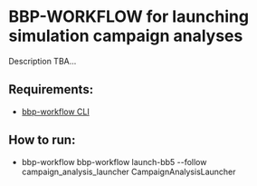 # BBP-WORKFLOW for launching simulation campaign analyses

Description TBA...

## Requirements:
* [bbp-workflow CLI](https://bbpteam.epfl.ch/project/spaces/pages/viewpage.action?spaceKey=BBPNSE&title=Workflow)

## How to run:
* bbp-workflow bbp-workflow launch-bb5 --follow campaign_analysis_launcher CampaignAnalysisLauncher
